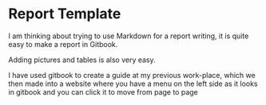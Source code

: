# Report Template

I am thinking about trying to use Markdown for a report writing, it is quite easy to make a report in Gitbook. 

Adding pictures and tables is also very easy. 



I have used gitbook to create a guide at my previous work-place, which we then made into a website where you have a menu on the left side as it looks in gitbook and you can click it to move from page to page





